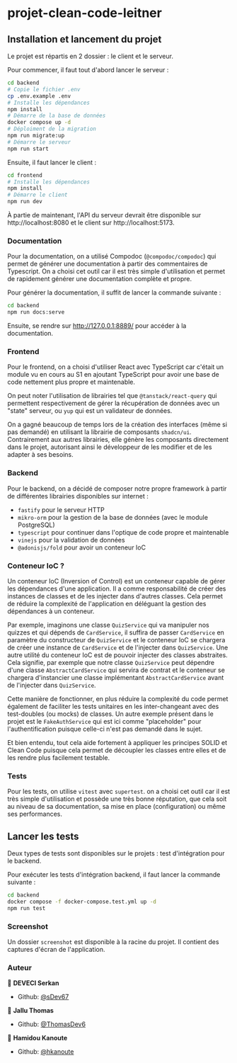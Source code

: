 # projet-clean-code-leitner


## Installation et lancement du projet

Le projet est répartis en 2 dossier : le client et le serveur.

Pour commencer, il faut tout d'abord lancer le serveur :

```sh
cd backend
# Copie le fichier .env
cp .env.example .env
# Installe les dépendances
npm install
# Démarre de la base de données
docker compose up -d
# Déploiment de la migration
npm run migrate:up
# Démarre le serveur
npm run start
```

Ensuite, il faut lancer le client :

```sh
cd frontend
# Installe les dépendances
npm install
# Démarre le client
npm run dev
```

À partie de maintenant, l'API du serveur devrait être disponible sur http://localhost:8080 et le client sur http://localhost:5173.

### Documentation

Pour la documentation, on a utilisé Compodoc (`@compodoc/compodoc`) qui permet de générer une documentation à partir des commentaires de Typescript. On a choisi cet outil car il est très simple d'utilisation et permet de rapidement générer une documentation complète et propre.

Pour générer la documentation, il suffit de lancer la commande suivante :

```sh
cd backend
npm run docs:serve
```
Ensuite, se rendre sur http://127.0.0.1:8889/ pour accéder à la documentation.


### Frontend

Pour le frontend, on a choisi d'utiliser React avec TypeScript car c'était un module vu en cours au S1 en ajoutant TypeScript pour avoir une base de code nettement plus propre et maintenable.

On peut noter l'utilisation de librairies tel que `@tanstack/react-query` qui permettent respectivement de gérer la récupération de données avec un "state" serveur, ou `yup` qui est un validateur de données.

On a gagné beaucoup de temps lors de la création des interfaces (même si pas demandé) en utilisant la librairie de composants `shadcn/ui`. Contrairement aux autres librairies, elle génère les composants directement dans le projet, autorisant ainsi le développeur de les modifier et de les adapter à ses besoins.

### Backend

Pour le backend, on a décidé de composer notre propre framework à partir de différentes librairies disponibles sur internet :

- `fastify` pour le serveur HTTP
- `mikro-orm` pour la gestion de la base de données (avec le module PostgreSQL)
- `typescript` pour continuer dans l'optique de code propre et maintenable
- `vinejs` pour la validation de données
- `@adonisjs/fold` pour avoir un conteneur IoC

### Conteneur IoC ?

Un conteneur IoC (Inversion of Control) est un conteneur capable de gérer les dépendances d'une application. Il a comme responsabilité de créer des instances de classes et de les injecter dans d'autres classes. Cela permet de réduire la complexité de l'application en déléguant la gestion des dépendances à un conteneur.

Par exemple, imaginons une classe `QuizService` qui va manipuler nos quizzes et qui dépends de `CardService`, il suffira de passer `CardService` en paramètre du constructeur de `QuizService` et le conteneur IoC se chargera de créer une instance de `CardService` et de l'injecter dans `QuizService`.
Une autre utilité du conteneur IoC est de pouvoir injecter des classes abstraites. Cela signifie, par exemple que notre classe `QuizService` peut dépendre d'une classe `AbstractCardService` qui servira de contrat et le conteneur se chargera d'instancier une classe implémentant `AbstractCardService` avant de l'injecter dans `QuizService`.

Cette manière de fonctionner, en plus réduire la complexité du code permet également de faciliter les tests unitaires en les inter-changeant avec des test-doubles (ou mocks) de classes. Un autre exemple présent dans le projet est le `FakeAuthService` qui est ici comme "placeholder" pour l'authentification puisque celle-ci n'est pas demandé dans le sujet.

Et bien entendu, tout cela aide fortement à appliquer les principes SOLID et Clean Code puisque cela permet de découpler les classes entre elles et de les rendre plus facilement testable.


### Tests

Pour les tests, on utilise `vitest` avec `supertest`. on a choisi cet outil car il est très simple d'utilisation et possède une très bonne réputation, que cela soit au niveau de sa documentation, sa mise en place (configuration) ou même ses performances.

## Lancer les tests

Deux types de tests sont disponibles sur le projets : test d'intégration pour le backend.

Pour exécuter les tests d'intégration backend, il faut lancer la commande suivante :

```sh
cd backend
docker compose -f docker-compose.test.yml up -d
npm run test
```

### Screenshot

Un dossier `screenshot` est disponible à la racine du projet. Il contient des captures d'écran de l'application.


### Auteur

👤 **DEVECI Serkan**
* Github: [@sDev67](https://github.com/sDev67)

👤 **Jallu Thomas**
* Github: [@ThomasDev6](https://github.com/ThomasDev6)

👤 **Hamidou Kanoute**
* Github: [@hkanoute](https://github.com/hkanoute)